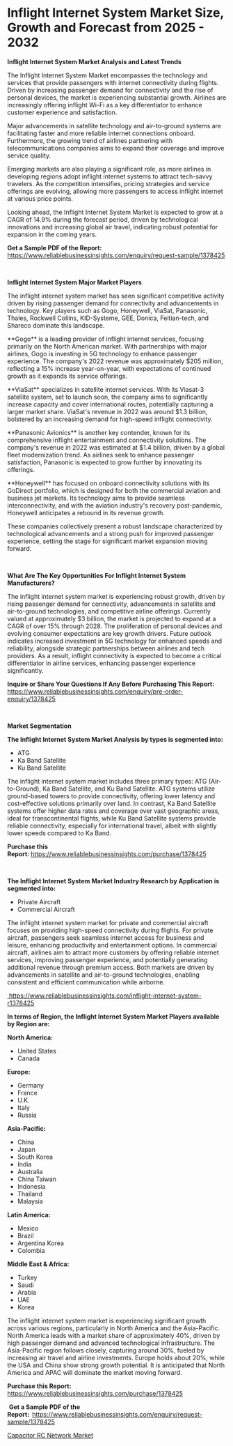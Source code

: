 <p><h1>Inflight Internet System Market Size, Growth and Forecast from 2025 - 2032</h1></p><p><strong>Inflight Internet System Market Analysis and Latest Trends</strong></p>
<p><p>The Inflight Internet System Market encompasses the technology and services that provide passengers with internet connectivity during flights. Driven by increasing passenger demand for connectivity and the rise of personal devices, the market is experiencing substantial growth. Airlines are increasingly offering inflight Wi-Fi as a key differentiator to enhance customer experience and satisfaction. </p><p>Major advancements in satellite technology and air-to-ground systems are facilitating faster and more reliable internet connections onboard. Furthermore, the growing trend of airlines partnering with telecommunications companies aims to expand their coverage and improve service quality. </p><p>Emerging markets are also playing a significant role, as more airlines in developing regions adopt inflight internet systems to attract tech-savvy travelers. As the competition intensifies, pricing strategies and service offerings are evolving, allowing more passengers to access inflight internet at various price points. </p><p>Looking ahead, the Inflight Internet System Market is expected to grow at a CAGR of 14.9% during the forecast period, driven by technological innovations and increasing global air travel, indicating robust potential for expansion in the coming years.</p></p>
<p><strong>Get a Sample PDF of the Report:&nbsp;</strong> <a href="https://www.reliablebusinessinsights.com/enquiry/request-sample/1378425?utm_campaign=2250&utm_medium=2&utm_source=Github&utm_content=ia&utm_term=15022025&utm_id=inflight-internet-system">https://www.reliablebusinessinsights.com/enquiry/request-sample/1378425</a></p>
<p>&nbsp;</p>
<p><strong>Inflight Internet System Major Market Players</strong></p>
<p><p>The inflight internet system market has seen significant competitive activity driven by rising passenger demand for connectivity and advancements in technology. Key players such as Gogo, Honeywell, ViaSat, Panasonic, Thales, Rockwell Collins, KID-Systeme, GEE, Donica, Feitian-tech, and Shareco dominate this landscape.</p><p>**Gogo** is a leading provider of inflight internet services, focusing primarily on the North American market. With partnerships with major airlines, Gogo is investing in 5G technology to enhance passenger experience. The company's 2022 revenue was approximately $205 million, reflecting a 15% increase year-on-year, with expectations of continued growth as it expands its service offerings.</p><p>**ViaSat** specializes in satellite internet services. With its Viasat-3 satellite system, set to launch soon, the company aims to significantly increase capacity and cover international routes, potentially capturing a larger market share. ViaSat's revenue in 2022 was around $1.3 billion, bolstered by an increasing demand for high-speed inflight connectivity.</p><p>**Panasonic Avionics** is another key contender, known for its comprehensive inflight entertainment and connectivity solutions. The company's revenue in 2022 was estimated at $1.4 billion, driven by a global fleet modernization trend. As airlines seek to enhance passenger satisfaction, Panasonic is expected to grow further by innovating its offerings.</p><p>**Honeywell** has focused on onboard connectivity solutions with its GoDirect portfolio, which is designed for both the commercial aviation and business jet markets. Its technology aims to provide seamless interconnectivity, and with the aviation industry's recovery post-pandemic, Honeywell anticipates a rebound in its revenue growth.</p><p>These companies collectively present a robust landscape characterized by technological advancements and a strong push for improved passenger experience, setting the stage for significant market expansion moving forward.</p></p>
<p>&nbsp;</p>
<p><strong>What Are The Key Opportunities For Inflight Internet System Manufacturers?</strong></p>
<p><p>The inflight internet system market is experiencing robust growth, driven by rising passenger demand for connectivity, advancements in satellite and air-to-ground technologies, and competitive airline offerings. Currently valued at approximately $3 billion, the market is projected to expand at a CAGR of over 15% through 2028. The proliferation of personal devices and evolving consumer expectations are key growth drivers. Future outlook indicates increased investment in 5G technology for enhanced speeds and reliability, alongside strategic partnerships between airlines and tech providers. As a result, inflight connectivity is expected to become a critical differentiator in airline services, enhancing passenger experience significantly.</p></p>
<p><strong>Inquire or Share Your Questions If Any Before Purchasing This Report:</strong> <a href="https://www.reliablebusinessinsights.com/enquiry/pre-order-enquiry/1378425?utm_campaign=2250&utm_medium=2&utm_source=Github&utm_content=ia&utm_term=15022025&utm_id=inflight-internet-system">https://www.reliablebusinessinsights.com/enquiry/pre-order-enquiry/1378425</a></p>
<p>&nbsp;</p>
<p><strong>Market Segmentation</strong></p>
<p><strong>The Inflight Internet System Market Analysis by types is segmented into:</strong></p>
<p><ul><li>ATG</li><li>Ka Band Satellite</li><li>Ku Band Satellite</li></ul></p>
<p><p>The inflight internet system market includes three primary types: ATG (Air-to-Ground), Ka Band Satellite, and Ku Band Satellite. ATG systems utilize ground-based towers to provide connectivity, offering lower latency and cost-effective solutions primarily over land. In contrast, Ka Band Satellite systems offer higher data rates and coverage over vast geographic areas, ideal for transcontinental flights, while Ku Band Satellite systems provide reliable connectivity, especially for international travel, albeit with slightly lower speeds compared to Ka Band.</p></p>
<p><strong>Purchase this Report:&nbsp;</strong><a href="https://www.reliablebusinessinsights.com/purchase/1378425?utm_campaign=2250&utm_medium=2&utm_source=Github&utm_content=ia&utm_term=15022025&utm_id=inflight-internet-system">https://www.reliablebusinessinsights.com/purchase/1378425</a></p>
<p>&nbsp;</p>
<p><strong>The Inflight Internet System Market Industry Research by Application is segmented into:</strong></p>
<p><ul><li>Private Aircraft</li><li>Commercial Aircraft</li></ul></p>
<p><p>The inflight internet system market for private and commercial aircraft focuses on providing high-speed connectivity during flights. For private aircraft, passengers seek seamless internet access for business and leisure, enhancing productivity and entertainment options. In commercial aircraft, airlines aim to attract more customers by offering reliable internet services, improving passenger experience, and potentially generating additional revenue through premium access. Both markets are driven by advancements in satellite and air-to-ground technologies, enabling consistent and efficient communication while airborne.</p></p>
<p><a href="https://www.reliablebusinessinsights.com/inflight-internet-system-r1378425?utm_campaign=2250&utm_medium=2&utm_source=Github&utm_content=ia&utm_term=15022025&utm_id=inflight-internet-system">&nbsp;https://www.reliablebusinessinsights.com/inflight-internet-system-r1378425</a></p>
<p><strong>In terms of Region, the Inflight Internet System Market Players available by Region are:</strong></p>
<p>
    <p> <strong> North America: </strong>
        <ul>
            <li>United States</li>
            <li>Canada</li>
        </ul>
        </p> 
    <p> <strong> Europe: </strong>
        <ul>
            <li>Germany</li>
            <li>France</li>
            <li>U.K.</li>
            <li>Italy</li>
            <li>Russia</li>
        </ul>
        </p> 
    <p> <strong> Asia-Pacific: </strong>
        <ul>
            <li>China</li>
            <li>Japan</li>
            <li>South Korea</li>
            <li>India</li>
            <li>Australia</li>
            <li>China Taiwan</li>
            <li>Indonesia</li>
            <li>Thailand</li>
            <li>Malaysia</li>
        </ul>
        </p> 
    <p> <strong> Latin America: </strong>
        <ul>
            <li>Mexico</li>
            <li>Brazil</li>
            <li>Argentina Korea</li>
            <li>Colombia</li>
        </ul>
        </p> 
    <p> <strong> Middle East & Africa: </strong>
        <ul>
            <li>Turkey</li>
            <li>Saudi</li>
            <li>Arabia</li>
            <li>UAE</li>
            <li>Korea</li>
        </ul>
    </p>
    </p>
<p><p>The inflight internet system market is experiencing significant growth across various regions, particularly in North America and the Asia-Pacific. North America leads with a market share of approximately 40%, driven by high passenger demand and advanced technological infrastructure. The Asia-Pacific region follows closely, capturing around 30%, fueled by increasing air travel and airline investments. Europe holds about 20%, while the USA and China show strong growth potential. It is anticipated that North America and APAC will dominate the market moving forward.</p></p>
<p><strong>Purchase this Report: </strong><a href="https://www.reliablebusinessinsights.com/purchase/1378425?utm_campaign=2250&utm_medium=2&utm_source=Github&utm_content=ia&utm_term=15022025&utm_id=inflight-internet-system">https://www.reliablebusinessinsights.com/purchase/1378425</a></p>
<p>&nbsp;<strong>Get a Sample PDF of the Report:&nbsp;&nbsp;</strong><a href="https://www.reliablebusinessinsights.com/enquiry/request-sample/1378425?utm_campaign=2250&utm_medium=2&utm_source=Github&utm_content=ia&utm_term=15022025&utm_id=inflight-internet-system">https://www.reliablebusinessinsights.com/enquiry/request-sample/1378425</a></p>
<p><strong></strong></p>
<p><p><a href="https://github.com/jeastefanowicz7816/Market-Research-Report-List-1/blob/main/capacitor-rc-network-market.md?utm_campaign=2250&utm_medium=2&utm_source=Github&utm_content=ia&utm_term=15022025&utm_id=inflight-internet-system">Capacitor RC Network Market</a></p></p>